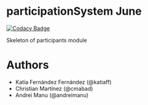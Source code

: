 # participationSystem June

[![Codacy Badge](https://api.codacy.com/project/badge/Grade/829c22c4a05b499ab9d3a92afefa64f5)](https://www.codacy.com/app/cmabad/ASWParticipationSys?utm_source=github.com&utm_medium=referral&utm_content=cmabad/ASWParticipationSys&utm_campaign=badger)

Skeleton of participants module

# Authors

- Katia Fernández Fernández (@katiaff)
- Christian Martínez (@cmabad)
- Andrei Manu (@andreimanu)
